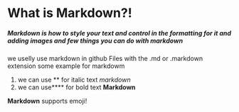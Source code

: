 # What is Markdown?!

##### Markdown is how to style your text and control in the formatting for it and adding images and few things you can do with markdown
we uselly use markdown in github
Files with the .md or .markdown extension
some example for markdowm
1. we can use ** for italic text *markdown*
2. we can use**** for bold text **Markdown**

**Markdown** supports emoji!

